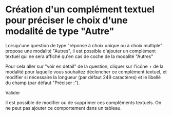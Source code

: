 # Création d'un complément textuel pour préciser le choix d'une modalité de type "Autre"

Lorsqu'une question de type "réponse à choix unique ou à choix multiple" propose une modalité "Autres", il est possible d'ajouter un complément textuel qui ne sera affiché qu'en cas de coche de la modalité "Autres"

Pour cela aller sur "voir en détail" de la question, cliquer sur l'icône + de la modalité pour laquelle vous souhaitez déclencher ce complément textuel, et modifier si nécessaire la longueur (par défaut 249 caractères) et le libellé du champ (par défaut "Préciser :").

Valider

Il est possible de modifier ou de supprimer ces compléments textuels.
On ne peut pas ajouter ce comportement dans un tableau.
